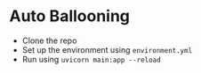 # Auto Ballooning

- Clone the repo  
- Set up the environment using `environment.yml`  
- Run using `uvicorn main:app --reload`

